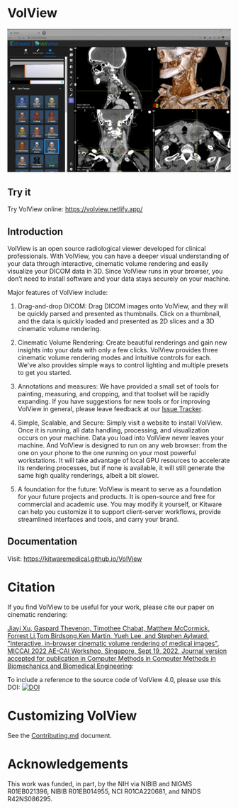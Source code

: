 # VolView

![A screenshot of a sample VolView session](./documentation/content/gallery/VolView-Overview.jpg)

## Try it

Try VolView online: https://volview.netlify.app/

## Introduction

VolView is an open source radiological viewer developed for clinical professionals. With VolView, you can have a deeper visual understanding of your data through interactive, cinematic volume rendering and easily visualize your DICOM data in 3D. Since VolView runs in your browser, you don’t need to install software and your data stays securely on your machine.

Major features of VolView include:

1. Drag-and-drop DICOM: Drag DICOM images onto VolView, and they will be quickly parsed and presented as thumbnails.  Click on a thumbnail, and the data is quickly loaded and presented as 2D slices and a 3D cinematic volume rendering.

2. Cinematic Volume Rendering: Create beautiful renderings and gain new insights into your data with only a few clicks.  VolView provides three cinematic volume rendering modes and intuitive controls for each.  We've also provides simple ways to control lighting and multiple presets to get you started.

3. Annotations and measures: We have provided a small set of tools for painting, measuring, and cropping, and that toolset will be rapidly expanding.  If you have suggestions for new tools or for improving VolView in general, please leave feedback at our [Issue Tracker](https://github.com/Kitware/VolView/issues).

4. Simple, Scalable, and Secure: Simply visit a website to install VolView.  Once it is running, all data handling, processing, and visualization occurs on your machine.  Data you load into VolView never leaves your machine.  And VolView is designed to run on any web browser: from the one on your phone to the one running on your most powerful workstations.  It will take advantage of local GPU resources to accelerate its rendering processes, but if none is available, it will still generate the same high quality renderings, albeit a bit slower.

5. A foundation for the future: VolView is meant to serve as a foundation for your future projects and products.  It is open-source and free for commercial and academic use.  You may modify it yourself, or Kitware can help you customize it to support client-server workflows, provide streamlined interfaces and tools, and carry your brand.

## Documentation

Visit: https://kitwaremedical.github.io/VolView

# Citation

If you find VolView to be useful for your work, please cite our paper on cinematic rendering:

[Jiayi Xu, Gaspard Thevenon, Timothee Chabat, Matthew McCormick, Forrest Li,Tom Birdsong,Ken Martin, Yueh Lee, and Stephen Aylward, "Interactive, in-browser cinematic volume rendering of medical images", MICCAI 2022 AE-CAI Workshop, Singapore, Sept 19, 2022, Journal version accepted for publication in Computer Methods in Computer Methods in Biomechanics and Biomedical Engineering](https://workshops.ap-lab.ca/aecai2022/wp-content/uploads/sites/10/2022/09/Paper48_IICVR_camera_ready_paper.pdf): 

To include a reference to the source code of VolView 4.0, please use this DOI:
[![DOI](https://zenodo.org/badge/248073292.svg)](https://zenodo.org/badge/latestdoi/248073292)

# Customizing VolView

See the [Contributing.md](CONTRIBUTING.md) document.

# Acknowledgements

This work was funded, in part, by the NIH via NIBIB and NIGMS R01EB021396, NIBIB R01EB014955, NCI R01CA220681, and NINDS R42NS086295.
